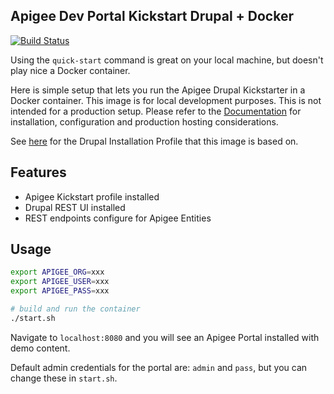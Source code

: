 Apigee Dev Portal Kickstart Drupal + Docker
---

[![Build Status](https://travis-ci.org/laughingbiscuit/docker-apigee-drupal-kickstart.svg?branch=master)](https://travis-ci.org/laughingbiscuit/docker-apigee-drupal-kickstart)

Using the `quick-start` command is great on your local machine, but doesn't play nice a Docker container.

Here is simple setup that lets you run the Apigee Drupal Kickstarter in a Docker container. This image is for local development purposes. This is not intended for a production setup. Please refer to the [Documentation](https://docs.apigee.com/api-platform/publish/drupal/open-source-drupal-8) for installation, configuration and production hosting considerations.

See [here](https://github.com/apigee/apigee-devportal-kickstart-drupal) for the Drupal Installation Profile that this image is based on.

## Features
- Apigee Kickstart profile installed
- Drupal REST UI installed
- REST endpoints configure for Apigee Entities

## Usage

``` bash
export APIGEE_ORG=xxx
export APIGEE_USER=xxx
export APIGEE_PASS=xxx

# build and run the container
./start.sh
```

Navigate to `localhost:8080` and you will see an Apigee Portal installed with demo content.

Default admin credentials for the portal are: `admin` and `pass`, but you can change these in `start.sh`.
